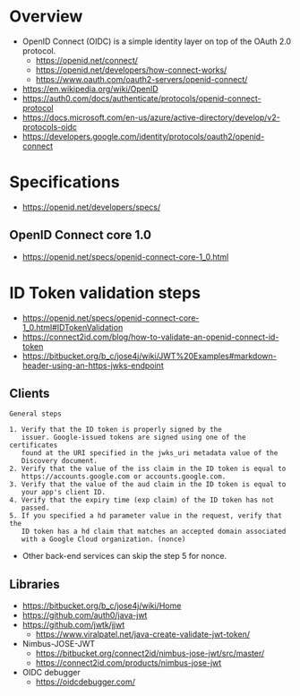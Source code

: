 # Overview

- OpenID Connect (OIDC) is a simple identity layer on top of the
  OAuth 2.0 protocol.
    + https://openid.net/connect/
    + https://openid.net/developers/how-connect-works/
    + https://www.oauth.com/oauth2-servers/openid-connect/
- https://en.wikipedia.org/wiki/OpenID
- https://auth0.com/docs/authenticate/protocols/openid-connect-protocol
- https://docs.microsoft.com/en-us/azure/active-directory/develop/v2-protocols-oidc
- https://developers.google.com/identity/protocols/oauth2/openid-connect

# Specifications

- https://openid.net/developers/specs/

## OpenID Connect core 1.0

- https://openid.net/specs/openid-connect-core-1_0.html

# ID Token validation steps

- https://openid.net/specs/openid-connect-core-1_0.html#IDTokenValidation
- https://connect2id.com/blog/how-to-validate-an-openid-connect-id-token
- https://bitbucket.org/b_c/jose4j/wiki/JWT%20Examples#markdown-header-using-an-https-jwks-endpoint

## Clients

```
General steps

1. Verify that the ID token is properly signed by the
   issuer. Google-issued tokens are signed using one of the certificates
   found at the URI specified in the jwks_uri metadata value of the
   Discovery document.
2. Verify that the value of the iss claim in the ID token is equal to
   https://accounts.google.com or accounts.google.com.
3. Verify that the value of the aud claim in the ID token is equal to
   your app's client ID.
4. Verify that the expiry time (exp claim) of the ID token has not
   passed.
5. If you specified a hd parameter value in the request, verify that the
   ID token has a hd claim that matches an accepted domain associated
   with a Google Cloud organization. (nonce)
```

- Other back-end services can skip the step 5 for nonce.

## Libraries

- https://bitbucket.org/b_c/jose4j/wiki/Home
- https://github.com/auth0/java-jwt
- https://github.com/jwtk/jjwt
    + https://www.viralpatel.net/java-create-validate-jwt-token/
- Nimbus-JOSE-JWT
    + https://bitbucket.org/connect2id/nimbus-jose-jwt/src/master/
    + https://connect2id.com/products/nimbus-jose-jwt
- OIDC debugger
    + https://oidcdebugger.com/
